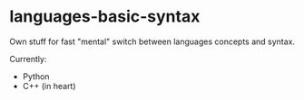# languages-basic-syntax
Own stuff for fast "mental" switch between languages concepts and syntax.

Currently:
- Python
- C++ (in heart)
